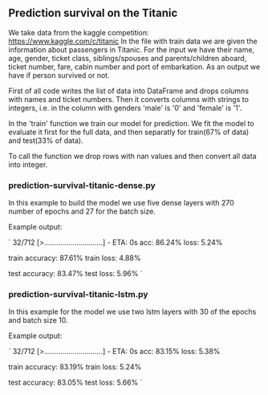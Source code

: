## Prediction survival on the Titanic

We take data from the kaggle competition: https://www.kaggle.com/c/titanic In the file with train data we are given the information about passengers in Titanic. For the input we have their name, age, gender, ticket class, siblings/spouses and parents/children aboard, ticket number, fare, cabin number and port of embarkation. As an output we have if person survived or not.

First of all code writes the list of data into DataFrame and drops columns with names and ticket numbers. Then it converts columns with strings to integers, i.e. in the column with genders 'male' is '0' and 'female' is '1'.

In the 'train' function we train our model for prediction. We fit the model to evaluate it first for the full data, and then separatly for train(67% of data) and test(33% of data).

To call the function we drop rows with nan values and then convert all data into integer.

### prediction-survival-titanic-dense.py

In this example to build the model we use five dense layers with 270 number of epochs and 27 for the batch size.

Example output:

`
32/712 [>.............................] - ETA: 0s
acc: 86.24%
loss: 5.24%

train accuracy: 87.61% 
train loss: 4.88%

test accuracy: 83.47% 
test loss: 5.96%
`

### prediction-survival-titanic-lstm.py

In this example for the model we use two lstm layers with 30 of the epochs and batch size 10.

Example output:

`
32/712 [>.............................] - ETA: 0s
acc: 83.15%
loss: 5.38%

train accuracy: 83.19% 
train loss: 5.24%

test accuracy: 83.05% 
test loss: 5.66%
`

